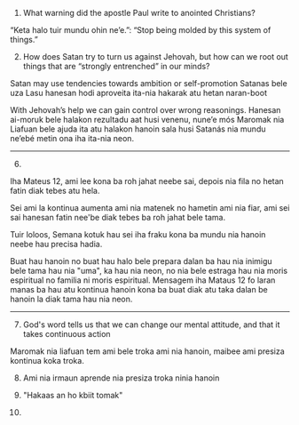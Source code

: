 1. What warning did the apostle Paul write to anointed Christians?

“Keta halo tuir mundu ohin neʼe.”: “Stop being molded by this system of things.”



2. How does Satan try to turn us against Jehovah, but how can we root out things that are “strongly entrenched” in our minds?

Satan may use tendencies towards ambition or self-promotion
Satanas bele uza Lasu hanesan hodi aproveita ita-nia hakarak atu hetan naran-boot

With Jehovah’s help we can gain control over wrong reasonings. Hanesan ai-moruk bele halakon rezultadu aat husi venenu, nuneʼe mós Maromak nia Liafuan bele ajuda ita atu halakon hanoin sala husi Satanás nia mundu neʼebé metin ona iha ita-nia neon.

---------------

6.
Iha Mateus 12, ami lee kona ba roh jahat neebe sai, depois nia fila no hetan fatin diak tebes atu hela.

Sei ami la kontinua aumenta ami nia matenek no hametin ami nia fiar, ami sei sai hanesan fatin nee'be diak tebes ba roh jahat bele tama.

Tuir loloos, Semana kotuk hau sei iha fraku kona ba mundu nia hanoin neebe hau precisa hadia.

Buat hau hanoin no buat hau halo bele prepara dalan ba hau nia inimigu bele tama hau nia "uma", ka hau nia neon, no nia bele estraga hau nia moris espiritual no familia ni moris espiritual. Mensagem iha Mataus 12 fo laran manas ba hau atu kontinua hanoin kona ba buat diak atu taka dalan be hanoin la diak tama hau nia neon.

---------------

7. God's word tells us that we can change our mental attitude, and that it takes continuous action

Maromak nia liafuan tem ami bele troka ami nia hanoin, maibee ami presiza kontinua koka troka.

8. Ami nia irmaun aprende nia presiza troka ninia hanoin

9. "Hakaas an ho kbiit tomak"

10) 
